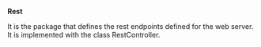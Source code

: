 **Rest**

It is the package that defines the rest endpoints defined for the web server. It is implemented with the class RestController.